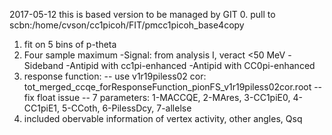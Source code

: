 2017-05-12
this is based version to be managed by GIT
0. pull to scbn:/home/cvson/cc1picoh/FIT/pmcc1picoh_base4copy
1. fit on 5 bins of p-theta
2. Four sample maximum -Signal: from analysis I, veract <50 MeV -Sideband -Antipid with cc1pi-enhanced -Antipid with CC0pi-enhanced
3. response function: -- use v1r19piless02 cor: tot_merged_ccqe_forResponseFunction_pionFS_v1r19piless02cor.root -- fix float issue -- 7 parameters: 1-MACCQE, 2-MAres, 3-CC1piE0, 4-CC1piE1, 5-CCoth, 6-PilessDcy, 7-allelse
4. included obervable information of vertex activity, other angles, Qsq

